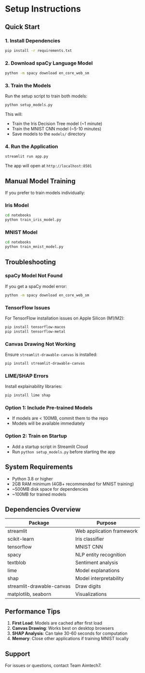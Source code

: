 # Setup Instructions

## Quick Start

### 1. Install Dependencies

```bash
pip install -r requirements.txt
```

### 2. Download spaCy Language Model

```bash
python -m spacy download en_core_web_sm
```

### 3. Train the Models

Run the setup script to train both models:

```bash
python setup_models.py
```

This will:
- Train the Iris Decision Tree model (~1 minute)
- Train the MNIST CNN model (~5-10 minutes)
- Save models to the `models/` directory

### 4. Run the Application

```bash
streamlit run app.py
```

The app will open at `http://localhost:8501`

## Manual Model Training

If you prefer to train models individually:

### Iris Model

```bash
cd notebooks
python train_iris_model.py
```

### MNIST Model

```bash
cd notebooks
python train_mnist_model.py
```

## Troubleshooting

### spaCy Model Not Found

If you get a spaCy model error:

```bash
python -m spacy download en_core_web_sm
```

### TensorFlow Issues

For TensorFlow installation issues on Apple Silicon (M1/M2):

```bash
pip install tensorflow-macos
pip install tensorflow-metal
```

### Canvas Drawing Not Working

Ensure `streamlit-drawable-canvas` is installed:

```bash
pip install streamlit-drawable-canvas
```

### LIME/SHAP Errors

Install explainability libraries:

```bash
pip install lime shap
```


### Option 1: Include Pre-trained Models
- If models are < 100MB, commit them to the repo
- Models will be available immediately

### Option 2: Train on Startup
- Add a startup script in Streamlit Cloud
- Run `python setup_models.py` before starting the app

## System Requirements

- Python 3.8 or higher
- 2GB RAM minimum (4GB+ recommended for MNIST training)
- ~500MB disk space for dependencies
- ~100MB for trained models

## Dependencies Overview

| Package | Purpose |
|---------|---------|
| streamlit | Web application framework |
| scikit-learn | Iris classifier |
| tensorflow | MNIST CNN |
| spacy | NLP entity recognition |
| textblob | Sentiment analysis |
| lime | Model explanations |
| shap | Model interpretability |
| streamlit-drawable-canvas | Draw digits |
| matplotlib, seaborn | Visualizations |

## Performance Tips

1. **First Load**: Models are cached after first load
2. **Canvas Drawing**: Works best on desktop browsers
3. **SHAP Analysis**: Can take 30-60 seconds for computation
4. **Memory**: Close other applications if training MNIST locally

## Support

For issues or questions, contact Team Aimtech7.

